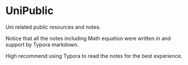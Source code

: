 # UniPublic
Uni related public resources and notes.

Notice that all the notes including Math equation were written in and support by Typora markdown.

High recommend using Typora to read the notes for the best experience.